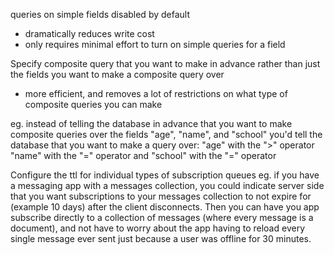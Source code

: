 
queries on simple fields disabled by default
  - dramatically reduces write cost
  - only requires minimal effort to turn on simple queries for a field

Specify composite query that you want to make in advance rather than just the fields you want to make a composite query over
  - more efficient, and removes a lot of restrictions on what type of composite queries you can make

  eg. instead of telling the database in advance that you want to make composite queries over the fields "age", "name", and "school" you'd tell the database that you want to make a query over:
    "age" with the ">" operator
    "name" with the "=" operator and
    "school" with the "=" operator

Configure the ttl for individual types of subscription queues 
  eg. if you have a messaging app with a messages collection, you could indicate server side that you want subscriptions to your messages collection to not expire for (example 10 days) after the client disconnects. Then you can have you app subscribe directly to a collection of messages (where every message is a document), and not have to worry about the app having to reload every single message ever sent just because a user was offline for 30 minutes.